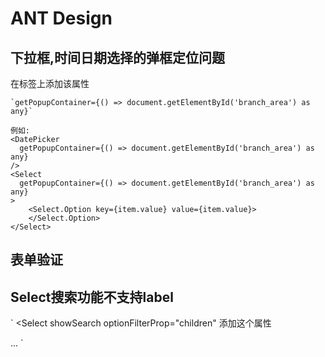 # ANT Design

## 下拉框,时间日期选择的弹框定位问题

在标签上添加该属性

    `getPopupContainer={() => document.getElementById('branch_area') as any}`

    例如:
    <DatePicker
      getPopupContainer={() => document.getElementById('branch_area') as any}
    />
    <Select
      getPopupContainer={() => document.getElementById('branch_area') as any}
    >
        <Select.Option key={item.value} value={item.value}>
        </Select.Option>
    </Select>

## 表单验证

## Select搜索功能不支持label

`
<Select
	showSearch
	optionFilterProp="children" 添加这个属性
>
...
</Select>
`